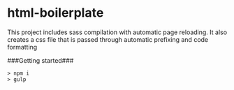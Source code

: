 # html-boilerplate

This project includes sass compilation with automatic page reloading. It also 
creates a css file that is passed through automatic prefixing and code formatting

###Getting started###
```
> npm i
> gulp
```
